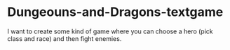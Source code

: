 # Dungeouns-and-Dragons-textgame
I want to create some kind of game where you can choose a hero (pick class and race) and then fight enemies.
